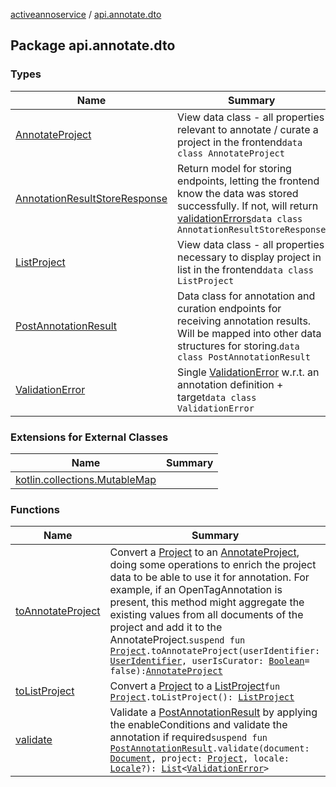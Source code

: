 [activeannoservice](../index.md) / [api.annotate.dto](./index.md)

## Package api.annotate.dto

### Types

| Name | Summary |
|---|---|
| [AnnotateProject](-annotate-project/index.md) | View data class - all properties relevant to annotate / curate a project in the frontend`data class AnnotateProject` |
| [AnnotationResultStoreResponse](-annotation-result-store-response/index.md) | Return model for storing endpoints, letting the frontend know the data was stored successfully. If not, will return [validationErrors](-annotation-result-store-response/validation-errors.md)`data class AnnotationResultStoreResponse` |
| [ListProject](-list-project/index.md) | View data class - all properties necessary to display project in list in the frontend`data class ListProject` |
| [PostAnnotationResult](-post-annotation-result/index.md) | Data class for annotation and curation endpoints for receiving annotation results. Will be mapped into other data structures for storing.`data class PostAnnotationResult` |
| [ValidationError](-validation-error/index.md) | Single [ValidationError](-validation-error/index.md) w.r.t. an annotation definition + target`data class ValidationError` |

### Extensions for External Classes

| Name | Summary |
|---|---|
| [kotlin.collections.MutableMap](kotlin.collections.-mutable-map/index.md) |  |

### Functions

| Name | Summary |
|---|---|
| [toAnnotateProject](to-annotate-project.md) | Convert a [Project](../project/-project/index.md) to an [AnnotateProject](-annotate-project/index.md), doing some operations to enrich the project data to be able to use it for annotation. For example, if an OpenTagAnnotation is present, this method might aggregate the existing values from all documents of the project and add it to the AnnotateProject.`suspend fun `[`Project`](../project/-project/index.md)`.toAnnotateProject(userIdentifier: `[`UserIdentifier`](../project.userroles/-user-identifier.md)`, userIsCurator: `[`Boolean`](https://kotlinlang.org/api/latest/jvm/stdlib/kotlin/-boolean/index.html)` = false): `[`AnnotateProject`](-annotate-project/index.md) |
| [toListProject](to-list-project.md) | Convert a [Project](../project/-project/index.md) to a [ListProject](-list-project/index.md)`fun `[`Project`](../project/-project/index.md)`.toListProject(): `[`ListProject`](-list-project/index.md) |
| [validate](validate.md) | Validate a [PostAnnotationResult](-post-annotation-result/index.md) by applying the enableConditions and validate the annotation if required`suspend fun `[`PostAnnotationResult`](-post-annotation-result/index.md)`.validate(document: `[`Document`](../document/-document/index.md)`, project: `[`Project`](../project/-project/index.md)`, locale: `[`Locale`](https://docs.oracle.com/javase/6/docs/api/java/util/Locale.html)`?): `[`List`](https://kotlinlang.org/api/latest/jvm/stdlib/kotlin.collections/-list/index.html)`<`[`ValidationError`](-validation-error/index.md)`>` |
